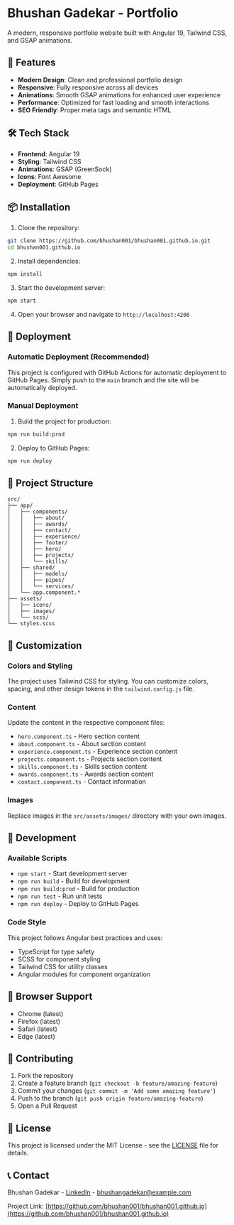 # Bhushan Gadekar - Portfolio

A modern, responsive portfolio website built with Angular 19, Tailwind CSS, and GSAP animations.

## 🚀 Features

- **Modern Design**: Clean and professional portfolio design
- **Responsive**: Fully responsive across all devices
- **Animations**: Smooth GSAP animations for enhanced user experience
- **Performance**: Optimized for fast loading and smooth interactions
- **SEO Friendly**: Proper meta tags and semantic HTML

## 🛠️ Tech Stack

- **Frontend**: Angular 19
- **Styling**: Tailwind CSS
- **Animations**: GSAP (GreenSock)
- **Icons**: Font Awesome
- **Deployment**: GitHub Pages

## 📦 Installation

1. Clone the repository:
```bash
git clone https://github.com/bhushan001/bhushan001.github.io.git
cd bhushan001.github.io
```

2. Install dependencies:
```bash
npm install
```

3. Start the development server:
```bash
npm start
```

4. Open your browser and navigate to `http://localhost:4200`

## 🚀 Deployment

### Automatic Deployment (Recommended)

This project is configured with GitHub Actions for automatic deployment to GitHub Pages. Simply push to the `main` branch and the site will be automatically deployed.

### Manual Deployment

1. Build the project for production:
```bash
npm run build:prod
```

2. Deploy to GitHub Pages:
```bash
npm run deploy
```

## 📁 Project Structure

```
src/
├── app/
│   ├── components/
│   │   ├── about/
│   │   ├── awards/
│   │   ├── contact/
│   │   ├── experience/
│   │   ├── footer/
│   │   ├── hero/
│   │   ├── projects/
│   │   └── skills/
│   ├── shared/
│   │   ├── models/
│   │   ├── pipes/
│   │   └── services/
│   └── app.component.*
├── assets/
│   ├── icons/
│   ├── images/
│   └── scss/
└── styles.scss
```

## 🎨 Customization

### Colors and Styling
The project uses Tailwind CSS for styling. You can customize colors, spacing, and other design tokens in the `tailwind.config.js` file.

### Content
Update the content in the respective component files:
- `hero.component.ts` - Hero section content
- `about.component.ts` - About section content
- `experience.component.ts` - Experience section content
- `projects.component.ts` - Projects section content
- `skills.component.ts` - Skills section content
- `awards.component.ts` - Awards section content
- `contact.component.ts` - Contact information

### Images
Replace images in the `src/assets/images/` directory with your own images.

## 🔧 Development

### Available Scripts

- `npm start` - Start development server
- `npm run build` - Build for development
- `npm run build:prod` - Build for production
- `npm run test` - Run unit tests
- `npm run deploy` - Deploy to GitHub Pages

### Code Style

This project follows Angular best practices and uses:
- TypeScript for type safety
- SCSS for component styling
- Tailwind CSS for utility classes
- Angular modules for component organization

## 📱 Browser Support

- Chrome (latest)
- Firefox (latest)
- Safari (latest)
- Edge (latest)

## 🤝 Contributing

1. Fork the repository
2. Create a feature branch (`git checkout -b feature/amazing-feature`)
3. Commit your changes (`git commit -m 'Add some amazing feature'`)
4. Push to the branch (`git push origin feature/amazing-feature`)
5. Open a Pull Request

## 📄 License

This project is licensed under the MIT License - see the [LICENSE](LICENSE) file for details.

## 📞 Contact

Bhushan Gadekar - [LinkedIn](https://linkedin.com/in/bhushangadekar) - bhushangadekar@example.com

Project Link: [https://github.com/bhushan001/bhushan001.github.io](https://github.com/bhushan001/bhushan001.github.io)
